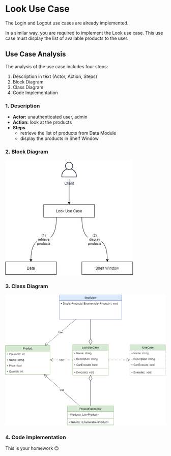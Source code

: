 # Look Use Case

The Login and Logout use cases are already implemented.

In a similar way, you are required to implement the Look use case. This use case must display the list of available products to the user.

## Use Case Analysis

The analysis of the use case includes four steps:

1. Description in text (Actor, Action, Steps)
2. Block Diagram
3. Class Diagram
4. Code Implementation

### 1. Description

- **Actor:** unauthenticated user, admin
- **Action:** look at the products
- **Steps**
  - retrieve the list of products from Data Module
  - display the products in Shelf Window

### 2. Block Diagram

![Block Diagram](README.resources/look%20use%20case%20-%20block%20diagram.drawio.png)

### 3. Class Diagram

![Class Diagram](README.resources/look%20use%20case%20-%20class%20diagram.drawio.png)

### 4. Code implementation

This is your homework :wink:

